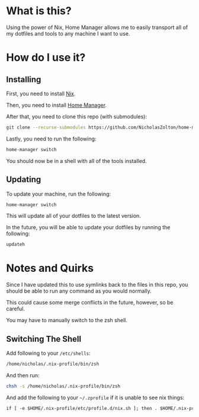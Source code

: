 # What is this?

Using the power of Nix, Home Manager allows me to easily transport all of my dotfiles and tools to any machine I want to use.

# How do I use it?

## Installing

First, you need to install [Nix](https://nixos.org/nix/download.html).

Then, you need to install [Home Manager](https://nix-community.github.io/home-manager/index.xhtml#sec-install-standalone).

After that, you need to clone this repo (with submodules):

```bash
git clone --recurse-submodules https://github.com/NicholasZolton/home-manager.git ~/.config/home-manager
```

Lastly, you need to run the following:

```bash
home-manager switch
```

You should now be in a shell with all of the tools installed.

## Updating

To update your machine, run the following:

```bash
home-manager switch
```

This will update all of your dotfiles to the latest version.

In the future, you will be able to update your dotfiles by running the following:

```bash
updateh
```

# Notes and Quirks

Since I have updated this to use symlinks back to the files in this repo, you should be able to run any command as you would normally.

This could cause some merge conflicts in the future, however, so be careful.

You may have to manually switch to the zsh shell.

## Switching The Shell

Add following to your `/etc/shells`:
```txt
/home/nicholas/.nix-profile/bin/zsh
```

And then run:
```bash
chsh -s /home/nicholas/.nix-profile/bin/zsh
```

And add the following to your `~/.zprofile` if it is unable to see nix things:
```txt
if [ -e $HOME/.nix-profile/etc/profile.d/nix.sh ]; then . $HOME/.nix-profile/etc/profile.d/nix.sh; fi
```
